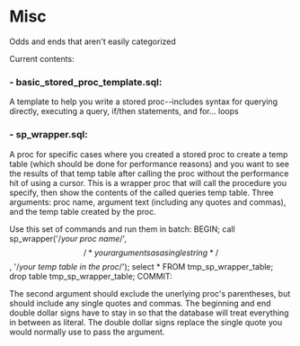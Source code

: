 # Misc

Odds and ends that aren't easily categorized

Current contents:

### - basic_stored_proc_template.sql:
A template to help you write a stored proc--includes syntax for querying directly, executing a query, if/then statements, and for... loops

### - sp_wrapper.sql:
A proc for specific cases where you created a stored proc to create a temp table (which should be done for performance reasons) and you want to see the results of that temp table after calling the proc without the performance hit of using a cursor. This is a wrapper proc that will call the procedure you specify, then show the contents of the called queries temp table. Three arguments: proc name, argument text (including any quotes and commas), and the temp table created by the proc.

Use this set of commands and run them in batch:
BEGIN;
call sp_wrapper('/*your proc name*/', $$/*your arguments as a single string*/$$ , '/*your temp table in the proc*/');
select * FROM tmp_sp_wrapper_table;
drop table tmp_sp_wrapper_table;
COMMIT:

The second argument should exclude the unerlying proc's parentheses, but should include any single quotes and commas. The beginning and end double dollar signs have to stay in so that the database will treat everything in between as literal. The double dollar signs replace the single quote you would normally use to pass the argument.

